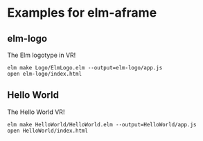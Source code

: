 # Examples for elm-aframe

## elm-logo

The Elm logotype in VR!

```
elm make Logo/ElmLogo.elm --output=elm-logo/app.js
open elm-logo/index.html
```
## Hello World

The Hello World VR!

```
elm make HelloWorld/HelloWorld.elm --output=HelloWorld/app.js
open HelloWorld/index.html
```
